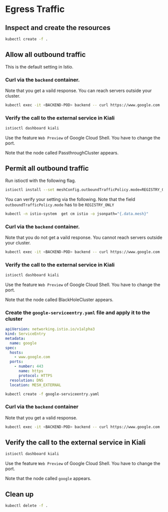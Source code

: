 # Egress Traffic

## Inspect and create the resources

```bash
kubectl create -f .
```

## Allow all outbound traffic 

This is the default setting in Istio.

### Curl via the `backend` container. 

Note that you get a vaild response. You can reach servers outside your cluster.

```bash
kubectl exec -it <BACKEND-POD> backend -- curl https://www.google.com
```

### Verify the call to the external service in Kiali

```bash
istioctl dashboard kiali
```

Use the feature `Web Preview` of Google Cloud Shell. You have to change the port.

Note that the node called PassthroughCluster appears.

## Permit all outbound traffic 

Run istioctl with the following flag.

```bash
istioctl install --set meshConfig.outboundTrafficPolicy.mode=REGISTRY_ONLY
```

You can verify your setting via the following. Note that the field `outboundTrafficPolicy.mode` has to be `REGISTRY_ONLY`

```bash
kubectl -n istio-system  get cm istio -o jsonpath="{.data.mesh}"
```

### Curl via the `backend` container. 

Note that you do not get a vaild response. You cannot reach servers outside your cluster.

```bash
kubectl exec -it <BACKEND-POD> backend -- curl https://www.google.com
```

### Verify the call to the external service in Kiali

```bash
istioctl dashboard kiali
```

Use the feature `Web Preview` of Google Cloud Shell. You have to change the port.

Note that the node called BlackHoleCluster appears.

### Create the `google-serviceentry.yaml` file and apply it to the cluster

```yaml
apiVersion: networking.istio.io/v1alpha3
kind: ServiceEntry
metadata:
  name: google
spec:
  hosts:
    - www.google.com
  ports:
    - number: 443
      name: https
      protocol: HTTPS
  resolution: DNS
  location: MESH_EXTERNAL
```

```bash
kubectl create -f google-serviceentry.yaml
```

### Curl via the `backend` container

Note that you get a valid response.

```bash
kubectl exec -it <BACKEND-POD> backend -- curl https://www.google.com
```

## Verify the call to the external service in Kiali

```bash
istioctl dashboard kiali
```

Use the feature `Web Preview` of Google Cloud Shell. You have to change the port.

Note that the node called `google` appears.

## Clean up

```bash
kubectl delete -f .
```
